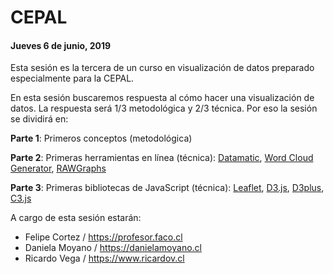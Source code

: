 # CEPAL

#### Jueves 6 de junio, 2019

Esta sesión es la tercera de un curso en visualización de datos preparado especialmente para la CEPAL.

En esta sesión buscaremos respuesta al cómo hacer una visualización de datos. La respuesta será 1/3 metodológica y 2/3 técnica. Por eso la sesión se dividirá en: 

**Parte 1**: Primeros conceptos (metodológica)

**Parte 2**: Primeras herramientas en línea (técnica): [Datamatic](https://datamatic.io/), [Word Cloud Generator](https://www.jasondavies.com/wordcloud/), [RAWGraphs](http://app.rawgraphs.io/)

**Parte 3**: Primeras bibliotecas de JavaScript (técnica): [Leaflet](https://leafletjs.com/), [D3.js](https://d3js.org/), [D3plus](https://d3plus.org/), [C3.js](https://c3js.org/)

A cargo de esta sesión estarán:

- Felipe Cortez / https://profesor.faco.cl
- Daniela Moyano / https://danielamoyano.cl
- Ricardo Vega / https://www.ricardov.cl
